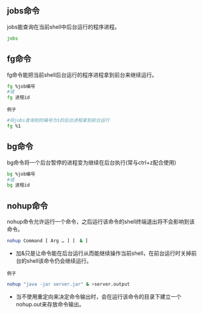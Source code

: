 ## jobs命令
jobs能查询在当前shell中后台运行的程序进程。

```bash
jobs
```

## fg命令
fg命令能把当前shell后台运行的程序进程拿到前台来继续运行。

```bash
fg %job编号
#或
fg 进程id
```

`例子`

```bash
#将jobs查询到的编号为1的后台进程拿到前台运行
fg %1
```

## bg命令
bg命令将一个后台暂停的进程变为继续在后台执行(常与ctrl+z配合使用)

```bash
bg %job编号
#或
bg 进程id
```

## nohup命令
nohup命令允许运行一个命令，之后运行该命令的shell终端退出将不会影响到该命令。

```bash
nohup Command [ Arg … ] [　& ]
```

* 加&只是让命令能在后台运行从而能继续操作当前shell，在前台运行时关掉前台的shell该命令仍会继续运行。
  

`例子`

```bash
nohup "java -jar server.jar" & >server.output
```

* 当不使用重定向来决定命令输出时，会在运行该命令的目录下建立一个nohup.out来存放命令输出。